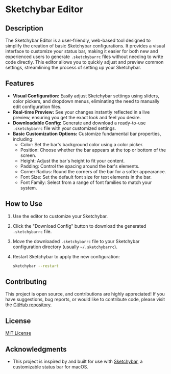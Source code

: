 # Sketchybar Editor

## Description

The Sketchybar Editor is a user-friendly, web-based tool designed to simplify the creation of basic Sketchybar configurations.  It provides a visual interface to customize your status bar, making it easier for both new and experienced users to generate `.sketchybarrc` files without needing to write code directly. This editor allows you to quickly adjust and preview common settings, streamlining the process of setting up your Sketchybar.

## Features

*   **Visual Configuration:** Easily adjust Sketchybar settings using sliders, color pickers, and dropdown menus, eliminating the need to manually edit configuration files.
*   **Real-time Preview:** See your changes instantly reflected in a live preview, ensuring you get the exact look and feel you desire.
*   **Downloadable Config:** Generate and download a ready-to-use `.sketchybarrc` file with your customized settings.
*   **Basic Customization Options:**  Customize fundamental bar properties, including:
    *   Color: Set the bar's background color using a color picker.
    *   Position: Choose whether the bar appears at the top or bottom of the screen.
    *   Height: Adjust the bar's height to fit your content.
    *   Padding: Control the spacing around the bar's elements.
    *   Corner Radius:  Round the corners of the bar for a softer appearance.
    *   Font Size: Set the default font size for text elements in the bar.
    *   Font Family: Select from a range of font families to match your system.

## How to Use

1.  Use the editor to customize your Sketchybar.
2.  Click the "Download Config" button to download the generated `.sketchybarrc` file.
3.  Move the downloaded `.sketchybarrc` file to your Sketchybar configuration directory (usually `~/.sketchybarrc`).
4.  Restart Sketchybar to apply the new configuration:

    ```bash
    sketchybar --restart
    ```

## Contributing

This project is open source, and contributions are highly appreciated! If you have suggestions, bug reports, or would like to contribute code, please visit the [GitHub repository](<repository_url>).

## License

[MIT License](LICENSE)

## Acknowledgments

*   This project is inspired by and built for use with [Sketchybar](https://github.com/FelixKratz/SketchyBar), a customizable status bar for macOS.

